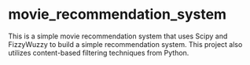 # movie_recommendation_system
This is a simple movie recommendation system that uses Scipy and FizzyWuzzy to build a simple recommendation system.
This project also utilizes content-based filtering techniques from Python.
